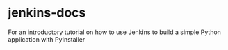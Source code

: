 # jenkins-docs
For an introductory tutorial on how to use Jenkins to build a simple Python application with PyInstaller
